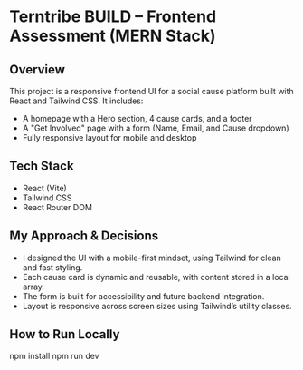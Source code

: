 # Terntribe BUILD – Frontend Assessment (MERN Stack)

## Overview
This project is a responsive frontend UI for a social cause platform built with React and Tailwind CSS. It includes:
- A homepage with a Hero section, 4 cause cards, and a footer
- A "Get Involved" page with a form (Name, Email, and Cause dropdown)
- Fully responsive layout for mobile and desktop

## Tech Stack
- React (Vite)
- Tailwind CSS
- React Router DOM

## My Approach & Decisions
- I designed the UI with a mobile-first mindset, using Tailwind for clean and fast styling.
- Each cause card is dynamic and reusable, with content stored in a local array.
- The form is built for accessibility and future backend integration.
- Layout is responsive across screen sizes using Tailwind’s utility classes.

## How to Run Locally
npm install
npm run dev
